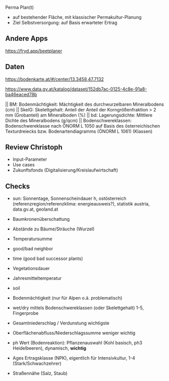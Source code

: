 Perma Plan(t)

- auf bestehender Fläche, mit klassischer Permakultur-Planung
- Ziel Selbstversorgung: auf Basis erwarteter Ertrag

## Andere Apps

https://fryd.app/beetplaner

## Daten

https://bodenkarte.at/#/center/13.3458,47.7132

https://www.data.gv.at/katalog/dataset/152db7ac-0125-4c8e-91a8-ba46eaced78b

|| BM: Bodenmächtigkeit: Mächtigkeit des durchwurzelbaren Mineralbodens (cm)
|| SkelG: Skelettgehalt: Anteil der Anteil der Korngrößenfraktion > 2 mm (Grobanteil) am Mineralboden (%)
|| bd: Lagerungsdichte: Mittlere Dichte des Mineralbodens (g/qcm)
|| Bodenschwereklassen: Bodenschwereklasse nach ÖNORM L 1050 auf Basis des österreichischen Texturdreiecks bzw. Bodenartendiagramms (ÖNORM L 1061) (Klassen)

## Review Christoph

- Input-Parameter
- Use cases
- Zukunftsfonds (Digitalisierung/Kreislaufwirtschaft)

## Checks

- sun: Sonnentage, Sonnenscheindauer h, ostösterreich (referenzregion/referenzklima: energieausweis?), statistik austria, data.gv.at, geoland.at
- Baumkronenüberschattung
- Abstände zu Bäume/Sträuche (Wurzel)
- Temperatursumme
- good/bad neighbor
- time (good bad successor plants)
- Vegetationsdauer
- Jahresmitteltemperatur

- soil
- Bodenmächtigkeit (nur für Alpen o.ä. problematisch)
- wet/dry mittels Bodenschwereklassen (oder Skelettgehalt) 1-5, Fingerprobe
- Gesamtniederschlag / Verdunstung wichtigste
- Oberflächenabfluss/Niederschlagssumme weniger wichtig

- ph Wert (Bodenreaktion): Pflanzenauswahl (Kohl basisch, ph3 Heidelbeeren), dynamisch, **wichtig**
- Ages Ertragsklasse (NPK), eigentlich für Intensivkultur, 1-4 (Stark/Schwachzehrer)
- Straßennähe (Salz, Staub)
